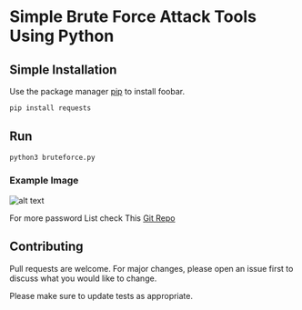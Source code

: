 # Simple Brute Force Attack Tools Using Python


## Simple Installation

Use the package manager [pip](https://pip.pypa.io/en/stable/) to install foobar.

```bash
pip install requests
```

## Run

```bash
python3 bruteforce.py
```

### Example Image

![alt text](https://raw.githubusercontent.com/Antu7/python-bruteForce/master/example.jpg)

For more password List check This [Git Repo](https://github.com/danielmiessler/SecLists/tree/master/Passwords)


## Contributing
Pull requests are welcome. For major changes, please open an issue first to discuss what you would like to change.

Please make sure to update tests as appropriate.
